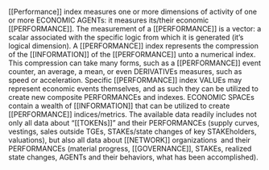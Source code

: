 [[Performance]] index measures one or more dimensions of activity of one or more ECONOMIC AGENTs: it measures its/their economic [[PERFORMANCE]]. The measurement of a [[PERFORMANCE]] is a vector: a scalar associated with the specific logic from which it is generated (it’s logical dimension). A [[PERFORMANCE]] index represents the compression of the [[INFORMATION]] of the [[PERFORMANCE]] unto a numerical index. This compression can take many forms, such as a [[PERFORMANCE]] event counter, an average, a mean, or even DERIVATIVEs measures, such as speed or acceleration. Specific [[PERFORMANCE]] index VALUEs may represent economic events themselves, and as such they can be utilized to create new composite PERFORMANCEs and indexes. ECONOMIC SPACEs contain a wealth of [[INFORMATION]] that can be utilized to create [[PERFORMANCE]] indices/metrics. The available data readily includes not only all data about “[[TOKENs]]” and their PERFORMANCEs (supply curves, vestings, sales outside TGEs, STAKEs/state changes of key STAKEholders, valuations), but also all data about [[NETWORK]] organizations  and their PERFORMANCEs (material progress, [[GOVERNANCE]], STAKEs, realized state changes, AGENTs and their behaviors, what has been accomplished).